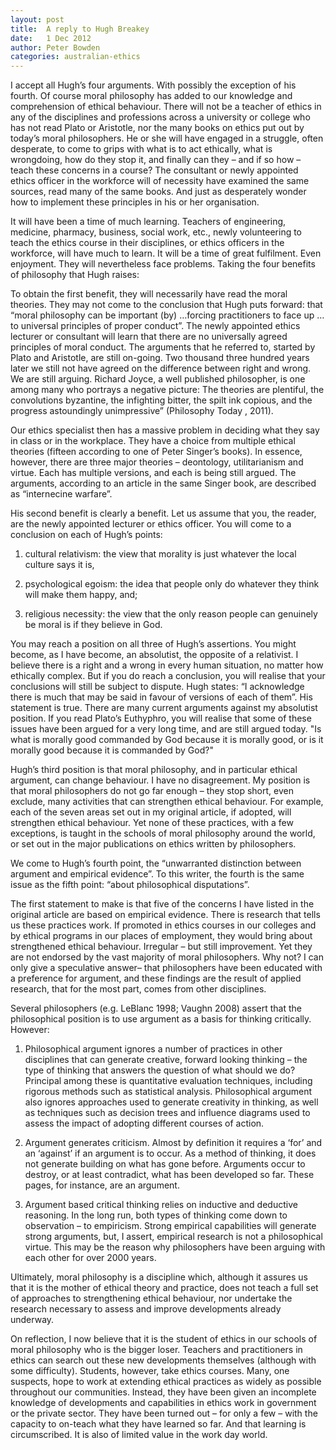```yaml
---
layout: post
title:  A reply to Hugh Breakey
date:   1 Dec 2012
author: Peter Bowden
categories: australian-ethics
---
```


I accept all Hugh’s four arguments. With possibly the exception of his fourth. Of course moral philosophy has added to our knowledge and comprehension of ethical behaviour. There will not be a teacher of ethics in any of the disciplines and professions across a university or college who has not read Plato or Aristotle, nor the many books on ethics put out by today’s moral philosophers. He or she will have engaged in a struggle, often desperate, to come to grips with what is to act ethically, what is wrongdoing, how do they stop it, and finally can they – and if so how – teach these concerns in a course? The consultant or newly appointed ethics officer in the workforce will of necessity have examined the same sources, read many of the same books. And just as desperately wonder how to implement these principles in his or her organisation.

It will have been a time of much learning. Teachers of engineering, medicine, pharmacy, business, social work, etc., newly volunteering to teach the ethics course in their disciplines, or ethics officers in the workforce, will have much to learn. It will be a time of great fulfilment. Even enjoyment. They will nevertheless face problems. Taking the four benefits of philosophy that Hugh raises:

To obtain the first benefit, they will necessarily have read the moral theories. They may not come to the conclusion that Hugh puts forward: that “moral philosophy can be important (by) …forcing practitioners to face up …to universal principles of proper conduct”. The newly appointed ethics lecturer or consultant will learn that there are no universally agreed principles of moral conduct. The arguments that he referred to, started by Plato and Aristotle, are still on-going. Two thousand three hundred years later we still not have agreed on the difference between right and wrong. We are still arguing. Richard Joyce, a well published philosopher, is one among many who portrays a negative picture: The theories are plentiful, the convolutions byzantine, the infighting bitter, the spilt ink copious, and the progress astoundingly unimpressive” (Philosophy Today , 2011).

Our ethics specialist then has a massive problem in deciding what they say in class or in the workplace. They have a choice from multiple ethical theories (fifteen according to one of Peter Singer’s books). In essence, however, there are three major theories – deontology, utilitarianism and virtue. Each has multiple versions, and each is being still argued. The arguments, according to an article in the same Singer book, are described as “internecine warfare”.

His second benefit is clearly a benefit. Let us assume that you, the reader, are the newly appointed lecturer or ethics officer. You will come to a conclusion on each of Hugh’s points:

1. cultural relativism: the view that morality is just whatever the local culture says it is,

2. psychological egoism: the idea that people only do whatever they think will make them happy, and;

3. religious necessity: the view that the only reason people can genuinely be moral is if they believe in God.

You may reach a position on all three of Hugh’s assertions. You might become, as I have become, an absolutist, the opposite of a relativist. I believe there is a right and a wrong in every human situation, no matter how ethically complex. But if you do reach a conclusion, you will realise that your conclusions will still be subject to dispute. Hugh states: “I acknowledge there is much that may be said in favour of versions of each of them”. His statement is true. There are many current arguments against my absolutist position. If you read Plato’s Euthyphro, you will realise that some of these issues have been argued for a very long time, and are still argued today. "Is what is morally good commanded by God because it is morally good, or is it morally good because it is commanded by God?"

Hugh’s third position is that moral philosophy, and in particular ethical argument, can change behaviour. I have no disagreement. My position is that moral philosophers do not go far enough – they stop short, even exclude, many activities that can strengthen ethical behaviour. For example, each of the seven areas set out in my original article, if adopted, will strengthen ethical behaviour. Yet none of these practices, with a few exceptions, is taught in the schools of moral philosophy around the world, or set out in the major publications on ethics written by philosophers.

We come to Hugh’s fourth point, the “unwarranted distinction between argument and empirical evidence”. To this writer, the fourth is the same issue as the fifth point: “about philosophical disputations”.

The first statement to make is that five of the concerns I have listed in the original article are based on empirical evidence. There is research that tells us these practices work. If promoted in ethics courses in our colleges and by ethical programs in our places of employment, they would bring about strengthened ethical behaviour. Irregular – but still improvement. Yet they are not endorsed by the vast majority of moral philosophers. Why not? I can only give a speculative answer– that philosophers have been educated with a preference for argument, and these findings are the result of applied research, that for the most part, comes from other disciplines.

Several philosophers (e.g. LeBlanc 1998; Vaughn 2008) assert that the philosophical position is to use argument as a basis for thinking critically. However:

1. Philosophical argument ignores a number of practices in other disciplines that can generate creative, forward looking thinking – the type of thinking that answers the question of what should we do? Principal among these is quantitative evaluation techniques, including rigorous methods such as statistical analysis. Philosophical argument also ignores approaches used to generate creativity in thinking, as well as techniques such as decision trees and influence diagrams used to assess the impact of adopting different courses of action.

2. Argument generates criticism. Almost by definition it requires a ‘for’ and an ‘against’ if an argument is to occur. As a method of thinking, it does not generate building on what has gone before. Arguments occur to destroy, or at least contradict, what has been developed so far. These pages, for instance, are an argument.

3. Argument based critical thinking relies on inductive and deductive reasoning. In the long run, both types of thinking come down to observation – to empiricism. Strong empirical capabilities will generate strong arguments, but, I assert, empirical research is not a philosophical virtue. This may be the reason why philosophers have been arguing with each other for over 2000 years.

Ultimately, moral philosophy is a discipline which, although it assures us that it is the mother of ethical theory and practice, does not teach a full set of approaches to strengthening ethical behaviour, nor undertake the research necessary to assess and improve developments already underway.

On reflection, I now believe that it is the student of ethics in our schools of moral philosophy who is the bigger loser. Teachers and practitioners in ethics can search out these new developments themselves (although with some difficulty). Students, however, take ethics courses. Many, one suspects, hope to work at extending ethical practices as widely as possible throughout our communities. Instead, they have been given an incomplete knowledge of developments and capabilities in ethics work in government or the private sector. They have been turned out – for only a few – with the capacity to on-teach what they have learned so far. And that learning is circumscribed. It is also of limited value in the work day world.
